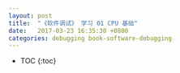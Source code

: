 ```yaml
---
layout: post
title:  "《软件调试》 学习 01 CPU 基础"
date:   2017-03-23 16:35:30 +0800
categories: debugging book-software-debugging
---
```


* TOC
{:toc}


